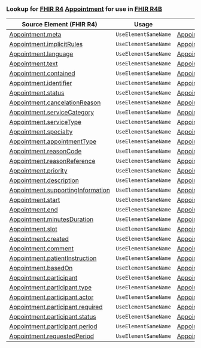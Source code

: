 ### Lookup for [FHIR R4](https://hl7.org/fhir/R4/) [Appointment](https://hl7.org/fhir/R4/Appointment.html) for use in [FHIR R4B](https://hl7.org/fhir/R4B/)

| Source Element (FHIR R4) | Usage | Target |
| -------------- | ----- | ------ |
| [Appointment.meta](https://hl7.org/fhir/R4/Appointment.html#resource) | `UseElementSameName` | [Appointment.meta](https://hl7.org/fhir/R4B/Appointment.html#resource) |
| [Appointment.implicitRules](https://hl7.org/fhir/R4/Appointment.html#resource) | `UseElementSameName` | [Appointment.implicitRules](https://hl7.org/fhir/R4B/Appointment.html#resource) |
| [Appointment.language](https://hl7.org/fhir/R4/Appointment.html#resource) | `UseElementSameName` | [Appointment.language](https://hl7.org/fhir/R4B/Appointment.html#resource) |
| [Appointment.text](https://hl7.org/fhir/R4/Appointment.html#resource) | `UseElementSameName` | [Appointment.text](https://hl7.org/fhir/R4B/Appointment.html#resource) |
| [Appointment.contained](https://hl7.org/fhir/R4/Appointment.html#resource) | `UseElementSameName` | [Appointment.contained](https://hl7.org/fhir/R4B/Appointment.html#resource) |
| [Appointment.identifier](https://hl7.org/fhir/R4/Appointment.html#resource) | `UseElementSameName` | [Appointment.identifier](https://hl7.org/fhir/R4B/Appointment.html#resource) |
| [Appointment.status](https://hl7.org/fhir/R4/Appointment.html#resource) | `UseElementSameName` | [Appointment.status](https://hl7.org/fhir/R4B/Appointment.html#resource) |
| [Appointment.cancelationReason](https://hl7.org/fhir/R4/Appointment.html#resource) | `UseElementSameName` | [Appointment.cancelationReason](https://hl7.org/fhir/R4B/Appointment.html#resource) |
| [Appointment.serviceCategory](https://hl7.org/fhir/R4/Appointment.html#resource) | `UseElementSameName` | [Appointment.serviceCategory](https://hl7.org/fhir/R4B/Appointment.html#resource) |
| [Appointment.serviceType](https://hl7.org/fhir/R4/Appointment.html#resource) | `UseElementSameName` | [Appointment.serviceType](https://hl7.org/fhir/R4B/Appointment.html#resource) |
| [Appointment.specialty](https://hl7.org/fhir/R4/Appointment.html#resource) | `UseElementSameName` | [Appointment.specialty](https://hl7.org/fhir/R4B/Appointment.html#resource) |
| [Appointment.appointmentType](https://hl7.org/fhir/R4/Appointment.html#resource) | `UseElementSameName` | [Appointment.appointmentType](https://hl7.org/fhir/R4B/Appointment.html#resource) |
| [Appointment.reasonCode](https://hl7.org/fhir/R4/Appointment.html#resource) | `UseElementSameName` | [Appointment.reasonCode](https://hl7.org/fhir/R4B/Appointment.html#resource) |
| [Appointment.reasonReference](https://hl7.org/fhir/R4/Appointment.html#resource) | `UseElementSameName` | [Appointment.reasonReference](https://hl7.org/fhir/R4B/Appointment.html#resource) |
| [Appointment.priority](https://hl7.org/fhir/R4/Appointment.html#resource) | `UseElementSameName` | [Appointment.priority](https://hl7.org/fhir/R4B/Appointment.html#resource) |
| [Appointment.description](https://hl7.org/fhir/R4/Appointment.html#resource) | `UseElementSameName` | [Appointment.description](https://hl7.org/fhir/R4B/Appointment.html#resource) |
| [Appointment.supportingInformation](https://hl7.org/fhir/R4/Appointment.html#resource) | `UseElementSameName` | [Appointment.supportingInformation](https://hl7.org/fhir/R4B/Appointment.html#resource) |
| [Appointment.start](https://hl7.org/fhir/R4/Appointment.html#resource) | `UseElementSameName` | [Appointment.start](https://hl7.org/fhir/R4B/Appointment.html#resource) |
| [Appointment.end](https://hl7.org/fhir/R4/Appointment.html#resource) | `UseElementSameName` | [Appointment.end](https://hl7.org/fhir/R4B/Appointment.html#resource) |
| [Appointment.minutesDuration](https://hl7.org/fhir/R4/Appointment.html#resource) | `UseElementSameName` | [Appointment.minutesDuration](https://hl7.org/fhir/R4B/Appointment.html#resource) |
| [Appointment.slot](https://hl7.org/fhir/R4/Appointment.html#resource) | `UseElementSameName` | [Appointment.slot](https://hl7.org/fhir/R4B/Appointment.html#resource) |
| [Appointment.created](https://hl7.org/fhir/R4/Appointment.html#resource) | `UseElementSameName` | [Appointment.created](https://hl7.org/fhir/R4B/Appointment.html#resource) |
| [Appointment.comment](https://hl7.org/fhir/R4/Appointment.html#resource) | `UseElementSameName` | [Appointment.comment](https://hl7.org/fhir/R4B/Appointment.html#resource) |
| [Appointment.patientInstruction](https://hl7.org/fhir/R4/Appointment.html#resource) | `UseElementSameName` | [Appointment.patientInstruction](https://hl7.org/fhir/R4B/Appointment.html#resource) |
| [Appointment.basedOn](https://hl7.org/fhir/R4/Appointment.html#resource) | `UseElementSameName` | [Appointment.basedOn](https://hl7.org/fhir/R4B/Appointment.html#resource) |
| [Appointment.participant](https://hl7.org/fhir/R4/Appointment.html#resource) | `UseElementSameName` | [Appointment.participant](https://hl7.org/fhir/R4B/Appointment.html#resource) |
| [Appointment.participant.type](https://hl7.org/fhir/R4/Appointment.html#resource) | `UseElementSameName` | [Appointment.participant.type](https://hl7.org/fhir/R4B/Appointment.html#resource) |
| [Appointment.participant.actor](https://hl7.org/fhir/R4/Appointment.html#resource) | `UseElementSameName` | [Appointment.participant.actor](https://hl7.org/fhir/R4B/Appointment.html#resource) |
| [Appointment.participant.required](https://hl7.org/fhir/R4/Appointment.html#resource) | `UseElementSameName` | [Appointment.participant.required](https://hl7.org/fhir/R4B/Appointment.html#resource) |
| [Appointment.participant.status](https://hl7.org/fhir/R4/Appointment.html#resource) | `UseElementSameName` | [Appointment.participant.status](https://hl7.org/fhir/R4B/Appointment.html#resource) |
| [Appointment.participant.period](https://hl7.org/fhir/R4/Appointment.html#resource) | `UseElementSameName` | [Appointment.participant.period](https://hl7.org/fhir/R4B/Appointment.html#resource) |
| [Appointment.requestedPeriod](https://hl7.org/fhir/R4/Appointment.html#resource) | `UseElementSameName` | [Appointment.requestedPeriod](https://hl7.org/fhir/R4B/Appointment.html#resource) |
